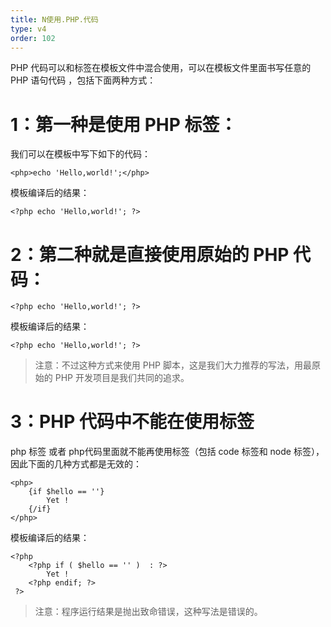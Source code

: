 ```yaml
---
title: N使用.PHP.代码
type: v4
order: 102
---
```


PHP 代码可以和标签在模板文件中混合使用，可以在模板文件里面书写任意的 PHP 语句代码 ，包括下面两种方式：

# 1：第一种是使用 PHP 标签：
我们可以在模板中写下如下的代码：
~~~
<php>echo 'Hello,world!';</php>
~~~

模板编译后的结果：
~~~
<?php echo 'Hello,world!'; ?>
~~~

# 2：第二种就是直接使用原始的 PHP 代码：
~~~
<?php echo 'Hello,world!'; ?> 
~~~

模板编译后的结果：
~~~
<?php echo 'Hello,world!'; ?>
~~~

> 注意：不过这种方式来使用 PHP 脚本，这是我们大力推荐的写法，用最原始的 PHP 开发项目是我们共同的追求。

# 3：PHP 代码中不能在使用标签
php 标签 或者 php代码里面就不能再使用标签（包括 code 标签和 node 标签），因此下面的几种方式都是无效的：
~~~
<php>
	{if $hello == ''}
    	Yet !
    {/if}
</php>
~~~  

模板编译后的结果：
~~~
<?php 
    <?php if ( $hello == '' )  : ?>
        Yet !
    <?php endif; ?>
 ?>
~~~

> 注意：程序运行结果是抛出致命错误，这种写法是错误的。